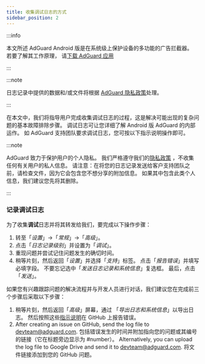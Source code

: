 ```yaml
---
title: 收集调试日志的方式
sidebar_position: 2
---
```


:::info

本文所述 AdGuard Android 版是在系统级上保护设备的多功能的广告拦截器。 若要了解其工作原理， 请[下载 AdGuard 应用](https://agrd.io/download-kb-adblock)

:::

:::note

日志记录中提供的数据和/或文件将根据 [AdGuard 隐私政策](https://adguard.com/en/privacy.html)处理。

:::

在本文中，我们将指导用户完成收集调试日志的过程，这是解决可能出现的复杂问题的基本故障排除步骤。 调试日志可让您详细了解 Android 版 AdGuard 的内部运作。 如 AdGuard 支持团队要求调试日志，您可按以下指示说明操作即可。

:::note

AdGuard 致力于保护用户的个人隐私。 我们严格遵守我们的[隐私政策](https://adguard.com/privacy/android.html) ，不收集任何有关用户的私人信息。 请注意：在将您的日志记录发送给客户支持团队之前，请检查文件，因为它会包含您不想分享的附加信息。 如果其中包含此类个人信息，我们建议您先将其删除。

:::

### 记录调试日志

为了收集**调试**日志并将其转发给我们，要完成以下操作步骤：

1. 转至「*设置*」→「*常规*」→「*高级*」。
1. 点击「*日志记录级别*」并设置为「*调试*」。
1. 重现问题并尝试记住问题发生的确切时间。
1. 稍等片刻，然后返回「*设置*」并选择「*支持*」标签。 点击「*报告错误*」并填写必填字段。 不要忘记选中「*发送日志记录和系统信息*」复选框。 最后，点击「*发送*」。

如果您有兴趣跟踪问题的解决流程并与开发人员进行对话，我们建议您在完成前三个步骤后采取以下步骤：

1. 稍等片刻，然后返回「*高级*」屏幕，通过 「*导出日志和系统信息*」以导出日志。 然后按照这些[指示说明](/guides/report-bugs.md)在 GitHub 上报告错误。
1. After creating an issue on GitHub, send the log file to <devteam@adguard.com>. 包括错误发生的时间并附加指向您的问题或其编号的链接（它在标题旁边显示为 #number）。 Alternatively, you can upload the log file to Google Drive and send it to <devteam@adguard.com>. 将文件链接添加到您的 GitHub 问题。
